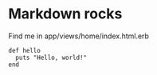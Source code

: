 # Markdown rocks

<p>Find me in app/views/home/index.html.erb</p>

```language-ruby
def hello
  puts "Hello, world!"
end
```

